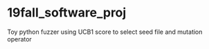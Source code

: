 # 19fall_software_proj
Toy python fuzzer using UCB1 score to select seed file and mutation operator
